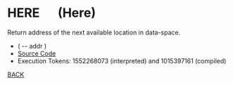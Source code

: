 # HERE &emsp; (Here)
Return address of the next available location in data-space.
* ( -- addr )
* [Source Code](../words/core/Here.cs)
* Execution Tokens: 1552268073 (interpreted) and 1015397161 (compiled)


[BACK](builtins.md#Here)

